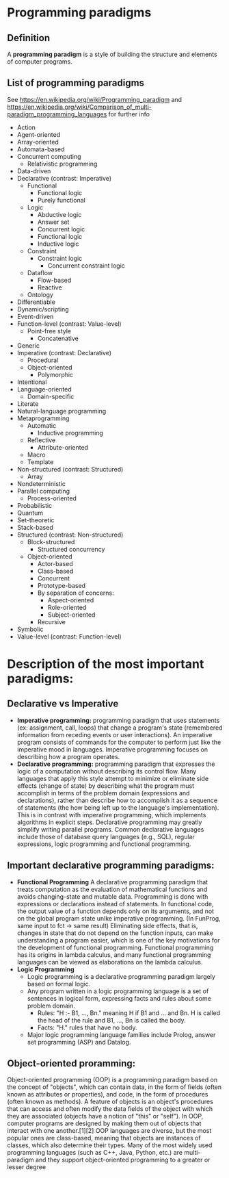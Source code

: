 # Programming paradigms
## Definition
A **programming paradigm** is a style of building the structure and elements of computer programs.

## List of programming paradigms

See https://en.wikipedia.org/wiki/Programming_paradigm and https://en.wikipedia.org/wiki/Comparison_of_multi-paradigm_programming_languages for further info
- Action
- Agent-oriented
- Array-oriented
- Automata-based
- Concurrent computing
    - Relativistic programming
- Data-driven
- Declarative (contrast: Imperative)
    - Functional
        - Functional logic
        - Purely functional
    - Logic
        - Abductive logic
        - Answer set
        - Concurrent logic
        - Functional logic
        - Inductive logic
    - Constraint
        - Constraint logic
            - Concurrent constraint logic
    - Dataflow
        - Flow-based
        - Reactive
    - Ontology
- Differentiable
- Dynamic/scripting
- Event-driven
- Function-level (contrast: Value-level)
    - Point-free style
        - Concatenative
- Generic
- Imperative (contrast: Declarative)
    - Procedural
    - Object-oriented
        - Polymorphic
- Intentional
- Language-oriented
    - Domain-specific
- Literate
- Natural-language programming
- Metaprogramming
    - Automatic
        - Inductive programming
    - Reflective
        - Attribute-oriented
    - Macro
    - Template
- Non-structured (contrast: Structured)
    - Array
- Nondeterministic
- Parallel computing
    - Process-oriented
- Probabilistic
- Quantum
- Set-theoretic
- Stack-based
- Structured (contrast: Non-structured)
    - Block-structured
        - Structured concurrency
    - Object-oriented
        - Actor-based
        - Class-based
        - Concurrent
        - Prototype-based
        - By separation of concerns:
            - Aspect-oriented
            - Role-oriented
            - Subject-oriented
        - Recursive
- Symbolic
- Value-level (contrast: Function-level)

# Description of the most important paradigms:
## Declarative vs Imperative
- **Imperative programming:** programming paradigm that uses statements (ex: assignment, call, loops) that change a program's state (remembered information from receding events or user interactions). An imperative program consists of commands for the computer to perform just like the imperative mood in languages. Imperative programming focuses on describing how a program operates.
- **Declarative programming:** programming paradigm that expresses the logic of a computation without describing its control flow. Many languages that apply this style attempt to minimize or eliminate side effects (change of state) by describing what the program must accomplish in terms of the problem domain (expressions and declarations), rather than describe how to accomplish it as a sequence of statements (the how being left up to the language's implementation). This is in contrast with imperative programming, which implements algorithms in explicit steps. Declarative programming may greatly simplify writing parallel programs. Common declarative languages include those of database query languages (e.g., SQL), regular expressions, logic programming and functional programming.
## Important declarative programming paradigms:
- **Functional Programming**
A declarative programming paradigm that treats computation as the evaluation of mathematical functions and avoids changing-state and mutable data. Programming is done with expressions or declarations instead of statements. In functional code, the output value of a function depends only on its arguments, and not on the global program state unlke imperative programming. (In FunProg, same input to fct -> same result) Eliminating side effects, that is, changes in state that do not depend on the function inputs, can make understanding a program easier, which is one of the key motivations for the development of functional programming. Functional programming has its origins in lambda calculus, and many functional programming languages can be viewed as elaborations on the lambda calculus.
- **Logic Programming**
    - Logic programming is a declarative programming paradigm largely based on formal logic. 
    - Any program written in a logic programming language is a set of sentences in logical form, expressing facts and rules about some problem domain.
        - Rules: "H :- B1, …, Bn." meaning H if B1 and … and Bn. H is called the head of the rule and B1, ..., Bn is called the body. 
        - Facts: "H." rules that have no body.
    - Major logic programming language families include Prolog, answer set programming (ASP) and Datalog.
## Object-oriented proramming:
Object-oriented programming (OOP) is a programming paradigm based on the concept of "objects", which can contain data, in the form of fields (often known as attributes or properties), and code, in the form of procedures (often known as methods). A feature of objects is an object's procedures that can access and often modify the data fields of the object with which they are associated (objects have a notion of "this" or "self"). In OOP, computer programs are designed by making them out of objects that interact with one another.[1][2] OOP languages are diverse, but the most popular ones are class-based, meaning that objects are instances of classes, which also determine their types. Many of the most widely used programming languages (such as C++, Java, Python, etc.) are multi-paradigm and they support object-oriented programming to a greater or lesser degree